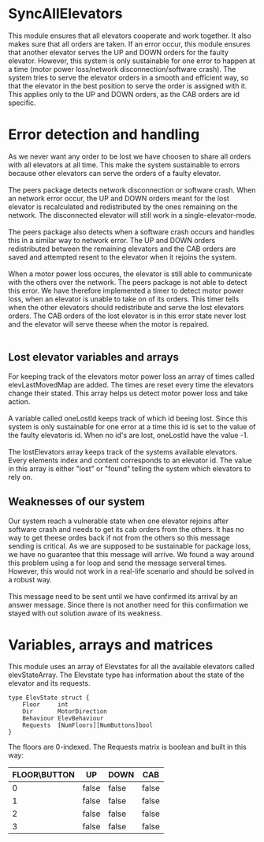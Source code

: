 # SyncAllElevators

This module ensures that all elevators cooperate and work together. It also makes sure that all orders are taken. If an error occur, this module ensures that another elevator serves the UP and DOWN orders for the faulty elevator. However, this system is only sustainable for one error to happen at a time (motor power loss/network disconnection/software crash). The system tries to serve the elevator orders in a smooth and efficient way, so that the elevator in the best position to serve the order is assigned with it. This applies only to the UP and DOWN orders, as the CAB orders are id specific.

# Error detection and handling
As we never want any order to be lost we have choosen to share all orders with all elevators at all time. This make the system sustainable to errors because other elevators can serve the orders of a faulty elevator. <br/>
<br/>
The peers package detects network disconnection or software crash. When an network error occur, the UP and DOWN orders meant for the lost elevator is recalculated and redistributed by the ones remaining on the network. The disconnected elevator will still work in a single-elevator-mode. <br/>
<br/>
The peers package also detects when a software crash occurs and handles this in a similar way to network error. The UP and DOWN orders redistributed between the remaining elevators and the CAB orders are saved and attempted resent to the elevator when it rejoins the system. <br/>
<br/>
When a motor power loss occures, the elevator is still able to communicate with the others over the network. The peers package is not able to detect this error. We have therefore implemented a timer to detect motor power loss, when an elevator is unable to take on of its orders. This timer tells when the other elevators should redistribute and serve the lost elevators orders. The CAB orders of the lost elevator is in this error state never lost and the elevator will serve theese when the motor is repaired. <br/>
<br/>

## Lost elevator variables and arrays
For keeping track of the elevators motor power loss an array of times called elevLastMovedMap are added. The times are reset every time the elevators change their stated. This array helps us detect motor power loss and take action. <br/>
<br/>
A variable called oneLostId keeps track of which id beeing lost. Since this system is only sustainable for one error at a time this id is set to the value of the faulty elevatoris id. When no id's are lost, oneLostId have the value -1. <br/>
<br/>
The lostElevators array keeps track of the systems available elevators. Every elements index and content corresponds to an elevator id. The value in this array is either "lost" or "found" telling the system which elevators to rely on. 


## Weaknesses of our system
Our system reach a vulnerable state when one elevator rejoins after software crash and needs to get its cab orders from the others. It has no way to get theese ordes back if not from the others so this message sending is critical. As we are supposed to be sustainable for package loss, we have no guarantee that this message will arrive. We found a way around this problem using a for loop and send the message serveral times. However, this would not work in a real-life scenario and should be solved in a robust way. <br/>
<br/>
This message need to be sent until we have confirmed its arrival by an answer message. Since there is not another need for this confirmation we stayed with out solution aware of its weakness. 


# Variables, arrays and matrices

This module uses an array of Elevstates for all the available elevators called elevStateArray. 
The Elevstate type has information about the state of the elevator and its requests. 
````
type ElevState struct {
	Floor     int
	Dir       MotorDirection
	Behaviour ElevBehaviour
	Requests  [NumFloors][NumButtons]bool
}
````
The floors are 0-indexed. 
The Requests matrix is boolean and built in this way:

FLOOR\BUTTON| UP | DOWN | CAB
--------------- | ---------- | ---------- | ----------
0 | false| false |  false
1     | false | false|  false
2     | false | false| false
3   | false| false |  false


